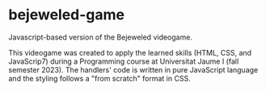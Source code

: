 # bejeweled-game
Javascript-based version of the Bejeweled videogame.

This videogame was created to apply the learned skills (HTML, CSS, and JavaScrip7) during a Programming course at Universitat Jaume I (fall semester 2023). The handlers' code is written in pure JavaScript language and the styling follows a "from scratch" format in CSS.
